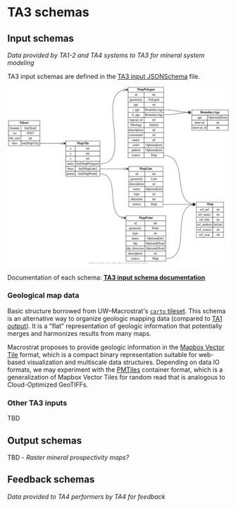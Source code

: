 # TA3 schemas

## Input schemas

*Data provided by TA1-2 and TA4 systems to TA3 for mineral system modeling*

TA3 input schemas are defined in the [TA3 input JSONSchema](input.json) file.

![TA3 input schema summary](input.png)

Documentation of each schema: [**TA3 input schema documentation**](input.md)

### Geological map data

Basic structure borrowed from UW–Macrostrat's [`carto` tileset](https://dev.macrostrat.org/map/dev/carto). This schema is an alternative way
to organize geologic mapping data (compared to [TA1 output](../ta1/README.md)). It is a "flat" representation of geologic information that potentially
merges and harmonizes results from many maps.

Macrostrat proposes to provide geologic information in the [Mapbox Vector Tile](https://docs.mapbox.com/vector-tiles/reference/) format, which is a compact binary representation suitable for web-based visualization and multiscale data structures. Depending on data IO formats, we may experiment with the [PMTiles](https://protomaps.com/docs/pmtiles) container format, which is a generalization of
Mapbox Vector Tiles for random read that is analogous to Cloud-Optimized GeoTIFFs.

### Other TA3 inputs

TBD

## Output schemas

TBD - *Raster mineral prospectivity maps?*


## Feedback schemas

*Data provided to TA4 performers by TA4 for feedback*